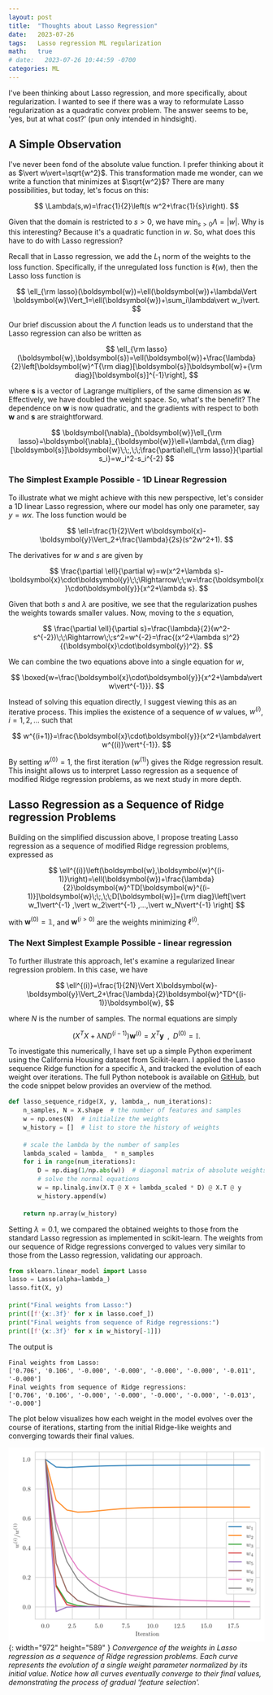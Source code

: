 ```yaml
---
layout: post
title:  "Thoughts about Lasso Regression"
date:   2023-07-26
tags:   Lasso regression ML regularization
math:   true
# date:   2023-07-26 10:44:59 -0700
categories: ML
---
```

I've been thinking about Lasso regression, and more specifically, about regularization. I wanted to see if there was a way to reformulate Lasso regularization as a quadratic convex problem. The answer seems to be, 'yes, but at what cost?' (pun only intended in hindsight).


## A Simple Observation
I've never been fond of the absolute value function. I prefer thinking about it as $\vert w\vert=\sqrt{w^2}$. This transformation made me wonder, can we write a function that minimizes at $\sqrt{w^2}$? There are many possibilities, but today, let's focus on this:

$$
    \Lambda(s,w)=\frac{1}{2}\left(s w^2+\frac{1}{s}\right).
$$

Given that the domain is restricted to $s>0$, we have $\min_{s>0}\Lambda=\vert w\vert$. Why is this interesting? Because it's a quadratic function in $w$. So, what does this have to do with Lasso regression?

Recall that in Lasso regression, we add the $L_1$ norm of the weights to the loss function. Specifically, if the unregulated loss function is $\ell(w)$, then the Lasso loss function is

$$
    \ell_{\rm lasso}(\boldsymbol{w})=\ell(\boldsymbol{w})+\lambda\Vert \boldsymbol{w}\Vert_1=\ell(\boldsymbol{w})+\sum_i\lambda\vert w_i\vert.
$$

Our brief discussion about the $\Lambda$ function leads us to understand that the Lasso regression can also be written as

$$
   \ell_{\rm lasso}(\boldsymbol{w},\boldsymbol{s})=\ell(\boldsymbol{w})+\frac{\lambda}{2}\left[\boldsymbol{w}^T{\rm diag}[\boldsymbol{s}]\boldsymbol{w}+{\rm diag}[\boldsymbol{s}]^{-1}\right],
$$

where $\boldsymbol{s}$ is a vector of Lagrange multipliers, of the same dimension as $\boldsymbol{w}$. Effectively, we have doubled the weight space. So, what's the benefit? The dependence on $\boldsymbol{w}$ is now quadratic, and the gradients with respect to both $\boldsymbol{w}$ and $\boldsymbol{s}$ are straightforward.

$$
    \boldsymbol{\nabla}_{\boldsymbol{w}}\ell_{\rm lasso}=\boldsymbol{\nabla}_{\boldsymbol{w}}\ell+\lambda\,{\rm diag}[\boldsymbol{s}]\boldsymbol{w}\;\;,\;\;\frac{\partial\ell_{\rm lasso}}{\partial s_i}=w_i^2-s_i^{-2}
$$

### The Simplest Example Possible - 1D Linear Regression
To illustrate what we might achieve with this new perspective, let's consider a 1D linear Lasso regression, where our model has only one parameter, say $y=w x$. The loss function would be

$$
    \ell=\frac{1}{2}\Vert w\boldsymbol{x}-\boldsymbol{y}\Vert_2+\frac{\lambda}{2s}(s^2w^2+1).
$$

The derivatives for $w$ and $s$ are given by

$$
    \frac{\partial \ell}{\partial w}=w(x^2+\lambda s)-\boldsymbol{x}\cdot\boldsymbol{y}\;\;\Rightarrow\;\;w=\frac{\boldsymbol{x}\cdot\boldsymbol{y}}{x^2+\lambda s}.
$$

Given that both $s$ and $\lambda$ are positive, we see that the regularization pushes the weights towards smaller values. Now, moving to the $s$ equation,

$$
    \frac{\partial \ell}{\partial s}=\frac{\lambda}{2}(w^2-s^{-2})\;\;\Rightarrow\;\;s^2=w^{-2}=\frac{(x^2+\lambda s)^2}{(\boldsymbol{x}\cdot\boldsymbol{y})^2}.
$$

We can combine the two equations above into a single equation for $w$,

$$
    \boxed{w=\frac{\boldsymbol{x}\cdot\boldsymbol{y}}{x^2+\lambda\vert w\vert^{-1}}}.
$$

Instead of solving this equation directly, I suggest viewing this as an iterative process. This implies the existence of a sequence of $w$ values, $w^{(i)}$, $i=1,2,...$ such that

$$
    w^{(i+1)}=\frac{\boldsymbol{x}\cdot\boldsymbol{y}}{x^2+\lambda\vert w^{(i)}\vert^{-1}}.
$$

By setting $w^{(0)}=1$, the first iteration ($w^{(1)}$) gives the Ridge regression result. This insight allows us to interpret Lasso regression as a sequence of modified Ridge regression problems, as we next study in more depth.



## Lasso Regression as a Sequence of Ridge regression Problems
Building on the simplified discussion above, I propose treating Lasso regression as a sequence of modified Ridge regression problems, expressed as

$$
    \ell^{(i)}\left(\boldsymbol{w},\boldsymbol{w}^{(i-1)}\right)=\ell(\boldsymbol{w})+\frac{\lambda}{2}\boldsymbol{w}^TD[\boldsymbol{w}^{(i-1)}]\boldsymbol{w}\;\;,\;\;D[\boldsymbol{w}]={\rm diag}\left[\vert w_1\vert^{-1} ,\vert w_2\vert^{-1} ,...,\vert w_N\vert^{-1} \right]
$$

with $\boldsymbol{w}^{(0)}=\mathbb{1}$, and $\boldsymbol{w}^{(i>0)}$ are the weights minimizing $\ell^{(i)}$.


### The Next Simplest Example Possible - linear regression
To further illustrate this approach, let's examine a regularized linear regression problem. In this case, we have

$$
    \ell^{(i)}=\frac{1}{2N}\Vert X\boldsymbol{w}-\boldsymbol{y}\Vert_2+\frac{\lambda}{2}\boldsymbol{w}^TD^{(i-1)}\boldsymbol{w},
$$

where $N$ is the number of samples. The normal equations are simply

$$
    \left(X^TX+\lambda ND^{(i-1)}\right)\boldsymbol{w}^{(i)}=X^T\boldsymbol{y}\;\;,\;\; D^{(0)}=\mathbb{I}.
$$


To investigate this numerically, I have set up a simple Python experiment using the California Housing dataset from Scikit-learn. I applied the Lasso sequence Ridge function for a specific $\lambda$, and tracked the evolution of each weight over iterations. The full Python notebook is available on [GitHub](https://github.com/Nadav-out/Blog_related/blob/main/Lasso.ipynb), but the code snippet below provides an overview of the method.


```python
def lasso_sequence_ridge(X, y, lambda_, num_iterations):
    n_samples, N = X.shape  # the number of features and samples
    w = np.ones(N)  # initialize the weights
    w_history = []  # list to store the history of weights

    # scale the lambda by the number of samples
    lambda_scaled = lambda_  * n_samples
    for i in range(num_iterations):
        D = np.diag(1/np.abs(w))  # diagonal matrix of absolute weights
        # solve the normal equations
        w = np.linalg.inv(X.T @ X + lambda_scaled * D) @ X.T @ y
        w_history.append(w)

    return np.array(w_history)
```
Setting $\lambda=0.1$, we compared the obtained weights to those from the standard Lasso regression as implemented in scikit-learn. The weights from our sequence of Ridge regressions converged to values very similar to those from the Lasso regression, validating our approach.



```python
from sklearn.linear_model import Lasso
lasso = Lasso(alpha=lambda_)
lasso.fit(X, y)

print("Final weights from Lasso:")
print([f'{x:.3f}' for x in lasso.coef_])
print("Final weights from sequence of Ridge regressions:")
print([f'{x:.3f}' for x in w_history[-1]])

```

The output is
```
Final weights from Lasso:
['0.706', '0.106', '-0.000', '-0.000', '-0.000', '-0.000', '-0.011', '-0.000']
Final weights from sequence of Ridge regressions:
['0.706', '0.106', '-0.000', '-0.000', '-0.000', '-0.000', '-0.013', '-0.000']
```

The plot below visualizes how each weight in the model evolves over the course of iterations, starting from the initial Ridge-like weights and converging towards their final values.

![Desktop View](/assets/images/lasso_conv.png){: width="972" height="589" }
_Convergence of the weights in Lasso regression as a sequence of Ridge regression problems. Each curve represents the evolution of a single weight parameter normalized by its initial value. Notice how all curves eventually converge to their final values, demonstrating the process of gradual 'feature selection'._
